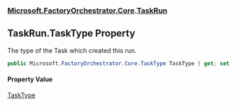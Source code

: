### [Microsoft.FactoryOrchestrator.Core](Microsoft_FactoryOrchestrator_Core.md 'Microsoft.FactoryOrchestrator.Core').[TaskRun](TaskRun.md 'Microsoft.FactoryOrchestrator.Core.TaskRun')
## TaskRun.TaskType Property
The type of the Task which created this run.  
```csharp
public Microsoft.FactoryOrchestrator.Core.TaskType TaskType { get; set; }
```
#### Property Value
[TaskType](TaskType.md 'Microsoft.FactoryOrchestrator.Core.TaskType')
